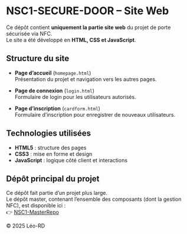 # NSC1-SECURE-DOOR – Site Web

Ce dépôt contient **uniquement la partie site web** du projet de porte sécurisée via NFC.  
Le site a été développé en **HTML, CSS et JavaScript**.




## Structure du site

- **Page d’accueil** (`homepage.html`)  
  Présentation du projet et navigation vers les autres pages.

- **Page de connexion** (`login.html`)  
  Formulaire de login pour les utilisateurs autorisés.

- **Page d’inscription** (`cardform.html`)  
  Formulaire d’inscription pour enregistrer de nouveaux utilisateurs.

## Technologies utilisées

- **HTML5** : structure des pages  
- **CSS3** : mise en forme et design  
- **JavaScript** : logique côté client et interactions

## Dépôt principal du projet

Ce dépôt fait partie d’un projet plus large.  
Le dépôt master, contenant l’ensemble des composants (dont la gestion NFC), est disponible ici :  
👉 [NSC1-MasterRepo](https://github.com/Leo-RD/NSC1-MasterRepo)


© 2025 Léo-RD
